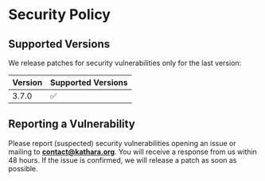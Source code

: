 # Security Policy

## Supported Versions

We release patches for security vulnerabilities only for the last version:

| Version | Supported Versions |
|---------|--------------------|
| 3.7.0   | :white_check_mark: |

## Reporting a Vulnerability

Please report (suspected) security vulnerabilities opening an issue or mailing to
**[contact@kathara.org](mailto:contact@kathara.org)**. You will receive a response from
us within 48 hours. If the issue is confirmed, we will release a patch as soon
as possible.
